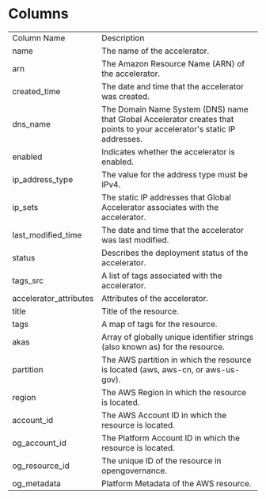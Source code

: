 # Columns  

<table>
	<tr><td>Column Name</td><td>Description</td></tr>
	<tr><td>name</td><td>The name of the accelerator.</td></tr>
	<tr><td>arn</td><td>The Amazon Resource Name (ARN) of the accelerator.</td></tr>
	<tr><td>created_time</td><td>The date and time that the accelerator was created.</td></tr>
	<tr><td>dns_name</td><td>The Domain Name System (DNS) name that Global Accelerator creates that points to your accelerator&#39;s static IP addresses.</td></tr>
	<tr><td>enabled</td><td>Indicates whether the accelerator is enabled.</td></tr>
	<tr><td>ip_address_type</td><td>The value for the address type must be IPv4.</td></tr>
	<tr><td>ip_sets</td><td>The static IP addresses that Global Accelerator associates with the accelerator.</td></tr>
	<tr><td>last_modified_time</td><td>The date and time that the accelerator was last modified.</td></tr>
	<tr><td>status</td><td>Describes the deployment status of the accelerator.</td></tr>
	<tr><td>tags_src</td><td>A list of tags associated with the accelerator.</td></tr>
	<tr><td>accelerator_attributes</td><td>Attributes of the accelerator.</td></tr>
	<tr><td>title</td><td>Title of the resource.</td></tr>
	<tr><td>tags</td><td>A map of tags for the resource.</td></tr>
	<tr><td>akas</td><td>Array of globally unique identifier strings (also known as) for the resource.</td></tr>
	<tr><td>partition</td><td>The AWS partition in which the resource is located (aws, aws-cn, or aws-us-gov).</td></tr>
	<tr><td>region</td><td>The AWS Region in which the resource is located.</td></tr>
	<tr><td>account_id</td><td>The AWS Account ID in which the resource is located.</td></tr>
	<tr><td>og_account_id</td><td>The Platform Account ID in which the resource is located.</td></tr>
	<tr><td>og_resource_id</td><td>The unique ID of the resource in opengovernance.</td></tr>
	<tr><td>og_metadata</td><td>Platform Metadata of the AWS resource.</td></tr>
</table>